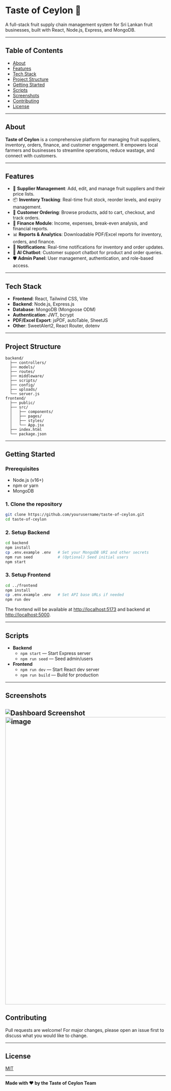 # Taste of Ceylon 🍃

A full-stack fruit supply chain management system for Sri Lankan fruit businesses, built with React, Node.js, Express, and MongoDB.

---

## Table of Contents

- [About](#about)
- [Features](#features)
- [Tech Stack](#tech-stack)
- [Project Structure](#project-structure)
- [Getting Started](#getting-started)
- [Scripts](#scripts)
- [Screenshots](#screenshots)
- [Contributing](#contributing)
- [License](#license)

---

## About

**Taste of Ceylon** is a comprehensive platform for managing fruit suppliers, inventory, orders, finance, and customer engagement. It empowers local farmers and businesses to streamline operations, reduce wastage, and connect with customers.

---

## Features

- 🌱 **Supplier Management**: Add, edit, and manage fruit suppliers and their price lists.
- 📦 **Inventory Tracking**: Real-time fruit stock, reorder levels, and expiry management.
- 🛒 **Customer Ordering**: Browse products, add to cart, checkout, and track orders.
- 💸 **Finance Module**: Income, expenses, break-even analysis, and financial reports.
- 📊 **Reports & Analytics**: Downloadable PDF/Excel reports for inventory, orders, and finance.
- 🔔 **Notifications**: Real-time notifications for inventory and order updates.
- 🤖 **AI Chatbot**: Customer support chatbot for product and order queries.
- 🛡️ **Admin Panel**: User management, authentication, and role-based access.

---

## Tech Stack

- **Frontend**: React, Tailwind CSS, Vite
- **Backend**: Node.js, Express.js
- **Database**: MongoDB (Mongoose ODM)
- **Authentication**: JWT, bcrypt
- **PDF/Excel Export**: jsPDF, autoTable, SheetJS
- **Other**: SweetAlert2, React Router, dotenv

---

## Project Structure

```
backend/
  ├── controllers/
  ├── models/
  ├── routes/
  ├── middleware/
  ├── scripts/
  ├── config/
  ├── uploads/
  └── server.js
frontend/
  ├── public/
  ├── src/
  │   ├── components/
  │   ├── pages/
  │   ├── styles/
  │   └── App.jsx
  ├── index.html
  └── package.json
```

---

## Getting Started

### Prerequisites

- Node.js (v16+)
- npm or yarn
- MongoDB

### 1. Clone the repository

```sh
git clone https://github.com/yourusername/taste-of-ceylon.git
cd taste-of-ceylon
```

### 2. Setup Backend

```sh
cd backend
npm install
cp .env.example .env   # Set your MongoDB URI and other secrets
npm run seed           # (Optional) Seed initial users
npm start
```

### 3. Setup Frontend

```sh
cd ../frontend
npm install
cp .env.example .env   # Set API base URLs if needed
npm run dev
```

The frontend will be available at [http://localhost:5173](http://localhost:5173) and backend at [http://localhost:5000](http://localhost:5000).

---

## Scripts

- **Backend**
  - `npm start` — Start Express server
  - `npm run seed` — Seed admin/users
- **Frontend**
  - `npm run dev` — Start React dev server
  - `npm run build` — Build for production

---

## Screenshots

<!-- Add screenshots/gifs here -->
![Dashboard Screenshot](./screenshots/dashboard.png)
<img width="1881" height="903" alt="image" src="https://github.com/user-attachments/assets/4d8dc2d7-ecd0-4b4a-9e9a-0c3c717685fc" />
---

## Contributing

Pull requests are welcome! For major changes, please open an issue first to discuss what you would like to change.

---

## License


[MIT](LICENSE)

---

**Made with ❤️ by the Taste of Ceylon Team**
